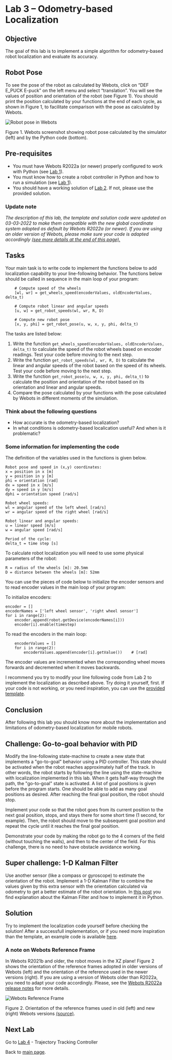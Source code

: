 # Lab 3 – Odometry-based Localization

## Objective
The goal of this lab is to implement a simple algorithm for odometry-based robot localization and evaluate its accuracy.

## Robot Pose
To see the pose of the robot as calculated by Webots, click on “DEF E_PUCK E-puck” on the left menu and select “translation”. You will see the values of position and orientation of the robot (see Figure 1). You should print the position calculated by your functions at the end of each cycle, as shown in Figure 1, to facilitate comparison with the pose as calculated by Webots.

![Robot pose in Webots](../Lab3/Webots_robot_pose.png)

Figure 1. Webots screenshot showing robot pose calculated by the simulator (left) and by the Python code (bottom).

## Pre-requisites
* You must have Webots R2022a (or newer) properly configured to work with Python (see [Lab 1](../Lab1/ReadMe.md)).
* You must know how to create a robot controller in Python and how to run a simulation (see [Lab 1](../Lab1/ReadMe.md)). 
* You should have a working solution of [Lab 2](../Lab2/ReadMe.md). If not, please use the provided solution. 

### Update note
_The description of this lab, the template and solution code were updated on 03-03-2022 to make them compatible with the new global coordinate system adopted as default by Webots R2022a (or newer). If you are using an older version of Webots, please make sure your code is adapted accordingly [(see more details at the end of this page).](#a-note-on-webots-reference-frame)_

## Tasks
Your main task is to write code to implement the functions below to add localization capability to your line-following behavior. The functions below should be called in sequence in the main loop of your program:
```
    # Compute speed of the wheels
    [wl, wr] = get_wheels_speed(encoderValues, oldEncoderValues, delta_t)
    
    # Compute robot linear and angular speeds
    [u, w] = get_robot_speeds(wl, wr, R, D)
    
    # Compute new robot pose
    [x, y, phi] = get_robot_pose(u, w, x, y, phi, delta_t)
```

The tasks are listed below:

1. Write the function `get_wheels_speed(encoderValues, oldEncoderValues, delta_t)` to calculate the speed of the robot wheels based on encoder readings. Test your code before moving to the next step.
2. Write the function `get_robot_speeds(wl, wr, R, D)` to calculate the linear and angular speeds of the robot based on the speed of its wheels. Test your code before moving to the next step.
3. Write the function `get_robot_pose(u, w, x, y, phi, delta_t)` to calculate the position and orientation of the robot based on its orientation and linear and angular speeds.
4. Compare the pose calculated by your functions with the pose calculated by Webots in different moments of the simulation. 

### Think about the following questions

* How accurate is the odometry-based localization?
* In what conditions is odometry-based localication useful? And when is it problematic?

### Some information for implementing the code
The definition of the variables used in the functions is given below.

```
Robot pose and speed in (x,y) coordinates:
x = position in x [m]
y = position in y [m]
phi = orientation [rad]
dx = speed in x [m/s]
dy = speed in y [m/s]
dphi = orientation speed [rad/s]

Robot wheel speeds:
wl = angular speed of the left wheel [rad/s]
wr = angular speed of the right wheel [rad/s]

Robot linear and angular speeds:
u = linear speed [m/s]
w = angular speed [rad/s]

Period of the cycle:
delta_t = time step [s]
```

To calculate robot localization you will need to use some physical parameters of the robot:

```
R = radius of the wheels [m]: 20.5mm 
D = distance between the wheels [m]: 52mm 
```

You can use the pieces of code below to initialize the encoder sensors and to read encoder values in the main loop of your program:

To initialize encoders:
```
encoder = []
encoderNames = ['left wheel sensor', 'right wheel sensor']
for i in range(2):
    encoder.append(robot.getDevice(encoderNames[i]))
    encoder[i].enable(timestep)
```

To read the encoders in the main loop:
```
    encoderValues = []
    for i in range(2):
        encoderValues.append(encoder[i].getValue())    # [rad]
```
The encoder values are incremented when the corresponding wheel moves forwards and decremented when it moves backwards.

I recommend you try to modify your line following code from Lab 2 to implement the localization as described above. Try doing it yourself, first. If your code is not working, or you need inspiration, you can use the [provided template](../Lab3/lab3_template.py). 

## Conclusion
After following this lab you should know more about the implementation and limitations of odometry-based localization for mobile robots.

## Challenge: Go-to-goal behavior with PID
Modify the line-following state-machine to create a new state that implements a "go-to-goal" behavior using a PID controller. This state should be activated when the robot reaches approximately half of the track. In other words, the robot starts by following the line using the state-machine with localization implemented in this lab. When it gets half-way through the path, the "go-to-goal" state is activated. A list of goal positions is given before the program starts. One should be able to add as many goal positions as desired. After reaching the final goal position, the robot should stop.

Implement your code so that the robot goes from its current position to the next goal position, stops, and stays there for some short time (1 second, for example). Then, the robot should move to the subsequent goal position and repeat the cycle until it reaches the final goal position. 

Demonstrate your code by making the robot go to the 4 corners of the field (without touching the walls), and then to the center of the field. For this challenge, there is no need to have obstacle avoidance working.

## Super challenge: 1-D Kalman Filter
Use another sensor (like a compass or gyroscope) to estimate the orientation of the robot. Implement a 1-D Kalman Filter to combine the values given by this extra sensor with the orientation calculated via odometry to get a better estimate of the robot orientation. In [this post](https://medium.com/analytics-vidhya/kalman-filters-a-step-by-step-implementation-guide-in-python-91e7e123b968) you find explanation about the Kalman Filter and how to implement it in Python. 

## Solution
Try to implement the localization code yourself before checking the solution! After a successfull implementation, or if you need more inspiration than the template, an example code is available [here](../Lab3/line_following_with_localization.py).

### A note on Webots Reference Frame
In Webots R2021b and older, the robot moves in the XZ plane! Figure 2 shows the orientation of the reference frames adopted in older versions of Webots (left) and the orientation of the reference used in the newer versions (right). If you are using a version of Webots older than R2022a, you need to adapt your code accordingly. Please, see the [Webots R2022a release notes](https://cyberbotics.com/doc/blog/Webots-2022-a-release) for more details.

![Webots Reference Frame](https://raw.githubusercontent.com/cyberbotics/webots/released/docs/blog/images/flu-enu.png) 

Figure 2. Orientation of the reference frames used in old (left) and new (right) Webots versions [(source)](https://cyberbotics.com/doc/blog/Webots-2022-a-release).

## Next Lab
Go to [Lab 4](../Lab4/ReadMe.md) - Trajectory Tracking Controller

Back to [main page](../README.md).
